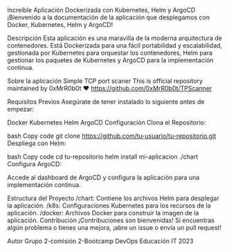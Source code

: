 Increíble Aplicación Dockerizada con Kubernetes, Helm y ArgoCD
¡Bienvenido a la documentación de la aplicación que desplegamos con Docker, Kubernetes, Helm y ArgoCD!

Descripción
Esta aplicación es una maravilla de la moderna arquitectura de contenedores. Está Dockerizada para una fácil portabilidad y escalabilidad, gestionada por Kubernetes para orquestar los contenedores, Helm para gestionar los paquetes de Kubernetes y ArgoCD para la implementación continua.

Sobre la aplicación
Simple TCP port scaner
This is official repository maintained by 0xMrR0b0t ❤️
https://github.com/0xMrR0b0t/TPScanner

Requisitos Previos
Asegúrate de tener instalado lo siguiente antes de empezar:

Docker
Kubernetes
Helm
ArgoCD
Configuración
Clona el Repositorio:

bash
Copy code
git clone https://github.com/tu-usuario/tu-repositorio.git
Despliega con Helm:

bash
Copy code
cd tu-repositorio
helm install mi-aplicacion ./chart
Configura ArgoCD:

Accede al dashboard de ArgoCD y configura la aplicación para una implementación continua.

Estructura del Proyecto
/chart: Contiene los archivos Helm para desplegar la aplicación.
/k8s: Configuraciones Kubernetes para los recursos de la aplicación.
/docker: Archivos Docker para construir la imagen de la aplicación.
Contribución
¡Contribuciones son bienvenidas! Si encuentras algún problema o tienes una mejora, ¡abre un issue o envía un pull request!

Autor
Grupo 2-comisión 2-Bootcamp DevOps Educación IT 2023
